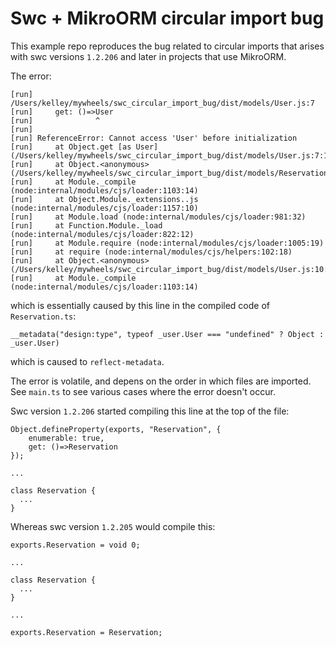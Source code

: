 # Swc + MikroORM circular import bug

This example repo reproduces the bug related to circular imports that arises with swc versions `1.2.206` and later in projects that use MikroORM.

The error:

```
[run] /Users/kelley/mywheels/swc_circular_import_bug/dist/models/User.js:7
[run]     get: ()=>User
[run]              ^
[run]
[run] ReferenceError: Cannot access 'User' before initialization
[run]     at Object.get [as User] (/Users/kelley/mywheels/swc_circular_import_bug/dist/models/User.js:7:14)
[run]     at Object.<anonymous> (/Users/kelley/mywheels/swc_circular_import_bug/dist/models/Reservation.js:34:44)
[run]     at Module._compile (node:internal/modules/cjs/loader:1103:14)
[run]     at Object.Module._extensions..js (node:internal/modules/cjs/loader:1157:10)
[run]     at Module.load (node:internal/modules/cjs/loader:981:32)
[run]     at Function.Module._load (node:internal/modules/cjs/loader:822:12)
[run]     at Module.require (node:internal/modules/cjs/loader:1005:19)
[run]     at require (node:internal/modules/cjs/helpers:102:18)
[run]     at Object.<anonymous> (/Users/kelley/mywheels/swc_circular_import_bug/dist/models/User.js:10:22)
[run]     at Module._compile (node:internal/modules/cjs/loader:1103:14)
```

which is essentially caused by this line in the compiled code of `Reservation.ts`:

```
__metadata("design:type", typeof _user.User === "undefined" ? Object : _user.User)
```

which is caused to `reflect-metadata`.

The error is volatile, and depens on the order in which files are imported. See `main.ts` to see various cases where the error doesn't occur.

Swc version `1.2.206` started compiling this line at the top of the file:

```
Object.defineProperty(exports, "Reservation", {
    enumerable: true,
    get: ()=>Reservation
});

...

class Reservation {
  ...
}
```

Whereas swc version `1.2.205` would compile this:

```
exports.Reservation = void 0;

...

class Reservation {
  ...
}

...

exports.Reservation = Reservation;
```
